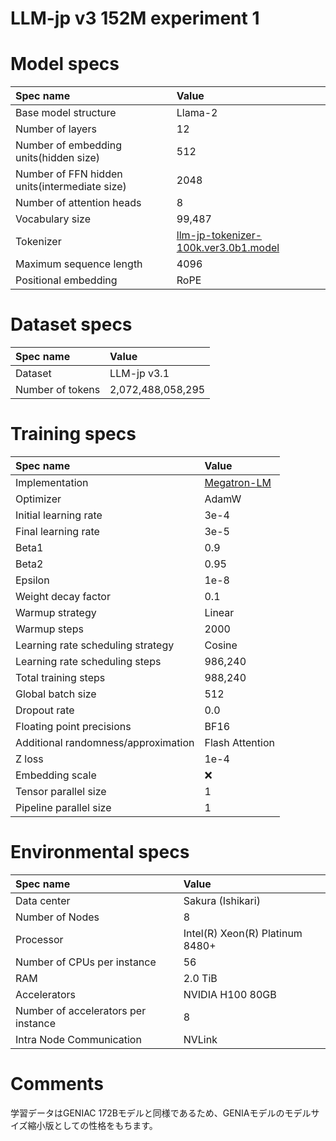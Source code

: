 # LLM-jp v3 152M experiment 1

# Model specs

|Spec name|Value|
|:---|:---|
|Base model structure|Llama-2|
|Number of layers|12|
|Number of embedding units(hidden size)|512|
|Number of FFN hidden units(intermediate size)|2048|
|Number of attention heads|8|
|Vocabulary size|99,487|
|Tokenizer|[llm-jp-tokenizer-100k.ver3.0b1.model](https://github.com/llm-jp/llm-jp-tokenizer/blob/870a27ce6872e105e4b76cdf2e68c8b7ebfc6a37/models/ver3.0/llm-jp-tokenizer-100k.ver3.0b1.model)|
|Maximum sequence length|4096|
|Positional embedding|RoPE|

# Dataset specs
|Spec name|Value|
|:---|:---|
|Dataset|LLM-jp v3.1|
|Number of tokens|2,072,488,058,295|

# Training specs

|Spec name|Value|
|:---|:---|
|Implementation|[Megatron-LM](https://github.com/llm-jp/Megatron-LM/tree/936f55676ee8d8f329a3fe12f5c4e7fdc51b46f8)|
|Optimizer|AdamW|
|Initial learning rate|3e-4|
|Final learning rate|3e-5|
|Beta1|0.9|
|Beta2|0.95|
|Epsilon|1e-8|
|Weight decay factor|0.1|
|Warmup strategy|Linear|
|Warmup steps|2000|
|Learning rate scheduling strategy|Cosine|
|Learning rate scheduling steps|986,240|
|Total training steps|988,240|
|Global batch size|512|
|Dropout rate|0.0|
|Floating point precisions|BF16|
|Additional randomness/approximation|Flash Attention|
|Z loss|1e-4|
|Embedding scale|❌|
|Tensor parallel size|1|
|Pipeline parallel size|1|

# Environmental specs

|Spec name|Value|
|:---|:---|
|Data center|Sakura (Ishikari)|
|Number of Nodes|8|
|Processor|Intel(R) Xeon(R) Platinum 8480+|
|Number of CPUs per instance|56|
|RAM|2.0 TiB|
|Accelerators|NVIDIA H100 80GB|
|Number of accelerators per instance|8|
|Intra Node Communication |NVLink|

# Comments

学習データはGENIAC 172Bモデルと同様であるため、GENIAモデルのモデルサイズ縮小版としての性格をもちます。
